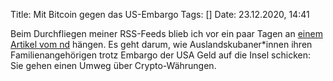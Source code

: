 Title: Mit Bitcoin gegen das US-Embargo
Tags: []
Date: 23.12.2020, 14:41

Beim Durchfliegen meiner RSS-Feeds blieb ich vor ein paar Tagen an [einem Artikel vom nd](https://www.neues-deutschland.de/artikel/1145512.kuba-mit-bitcoin-gegen-das-us-embargo.html) hängen. Es geht darum, wie Auslandskubaner\*innen ihren Familienangehörigen trotz Embargo der USA Geld auf die Insel schicken: Sie gehen einen Umweg über Crypto-Währungen.
